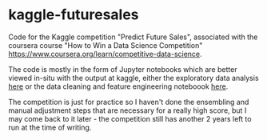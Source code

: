 # kaggle-futuresales
Code for the Kaggle competition "Predict Future Sales", associated with the coursera course "How to Win a Data Science Competition" https://www.coursera.org/learn/competitive-data-science.

The code is mostly in the form of Jupyter notebooks which are better viewed in-situ with the output at kaggle, either the exploratory data analysis [here](https://www.kaggle.com/deinforcement/predict-future-sales-eda-data-leakage) or the data cleaning and feature engineering noteboook [here](https://www.kaggle.com/deinforcement/top-1-notebook-advanced-features-and-lightgbm).

The competition is just for practice so I haven't done the ensembling and manual adjustment steps that are necessary for a really high score, but I may come back to it later - the competition still has another 2 years left to run at the time of writing.

